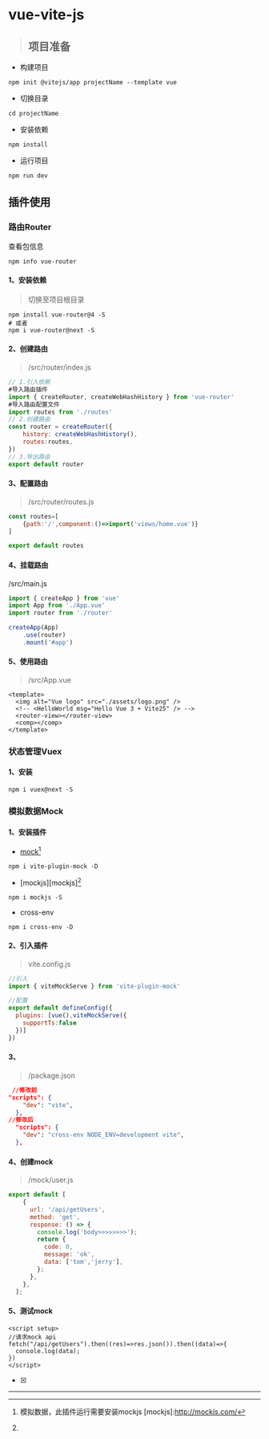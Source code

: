 # vue-vite-js

> ## 项目准备

- 构建项目

```shell
npm init @vitejs/app projectName --template vue
```

- 切换目录

```shell
cd projectName
```

- 安装依赖

```shell
npm install
```

- 运行项目

```shell
npm run dev
```



## 插件使用

### 路由Router





查看包信息

```shell
npm info vue-router
```



#### 1、安装依赖

> 切换至项目根目录

```shell
npm install vue-router@4 -S
# 或者
npm i vue-router@next -S
```

#### 2、创建路由

> /src/router/index.js

```js
// 1.引入依赖
#导入路由插件
import { createRouter, createWebHashHistory } from 'vue-router'
#导入路由配置文件
import routes from './routes'
// 2.创建路由
const router = createRouter({
    history: createWebHashHistory(),
    routes:routes,
})
// 3.导出路由
export default router
```



#### 3、配置路由

> /src/router/routes.js

```js
const routes=[
    {path:'/',component:()=>import('views/home.vue')}
]

export default routes
```



#### 4、挂载路由

/src/main.js

```js
import { createApp } from 'vue'
import App from './App.vue'
import router from './router'

createApp(App)
    .use(router)
    .mount('#app')
```

#### 5、使用路由

> /src/App.vue

```vue
<template>
  <img alt="Vue logo" src="./assets/logo.png" />
  <!-- <HelloWorld msg="Hello Vue 3 + Vite25" /> -->
  <router-view></router-view>
  <comp></comp>
</template>
```



### 状态管理Vuex

#### 1、安装

```shell
npm i vuex@next -S
```



### 模拟数据Mock

#### 1、安装插件

- [mock][mock][^mock]

```shell
npm i vite-plugin-mock -D
```

- [mockjs][mockjs][^mockjs]

```shell
npm i mockjs -S
```

- cross-env

```shell
npm i cross-env -D
```

#### 2、引入插件

> vite.config.js

```js
//引入
import { viteMockServe } from 'vite-plugin-mock'

//配置
export default defineConfig({
  plugins: [vue(),viteMockServe({
    supportTs:false
  })]
})
```

#### 3、

> /package.json

```json
 //修改前
"scripts": {
    "dev": "vite",
  },
//修改后
  "scripts": {
    "dev": "cross-env NODE_ENV=development vite",
  },
```



#### 4、创建mock

> /mock/user.js

```js
export default [
    {
      url: '/api/getUsers',
      method: 'get',
      response: () => {
        console.log('body>>>>>>>>');
        return {
          code: 0,
          message: 'ok',
          data: ['tom','jerry'],
        };
      },
    },
  ];
```



#### 5、测试mock



```vue
<script setup>
//请求mock api
fetch("/api/getUsers").then((res)=>res.json()).then((data)=>{
  console.log(data);
})
</script>
```












- [x] 

------

[mock]:https://github.com/anncwb/vite-plugin-mock/blob/main/README.zh_CN.md	"模拟数据"
[^mock]:模拟数据，此插件运行需要安装mockjs
[mockjs]:http://mockjs.com/

[^mockjs]: 
